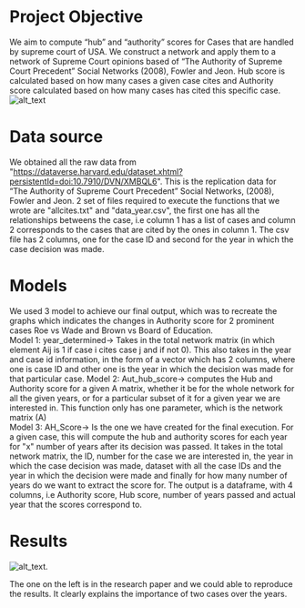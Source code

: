 # Project Objective
We aim to compute “hub” and “authority” scores for Cases that are handled by supreme court of USA. We construct a network and apply them to a network of Supreme Court opinions based of “The Authority of Supreme Court Precedent” Social Networks (2008), Fowler and Jeon. Hub score is calculated based on how many cases a given case cites and Authority score calculated based on how many cases has cited this specific case.
![alt_text](https://github.com/rakesh09111996/Network-analysis_supreme-court-judgements/blob/847ec41e38522602b3b66cab8ada0ad3b6e15c11/hub_authority.PNG)

# Data source
We obtained all the raw data from "https://dataverse.harvard.edu/dataset.xhtml?persistentId=doi:10.7910/DVN/XMBQL6". This is the replication data for  “The Authority of Supreme Court Precedent” Social Networks, (2008), Fowler and Jeon. 2 set of files required to execute the functions that we wrote are "allcites.txt" and "data_year.csv", the first one has all the relationships betweens the case, i.e column 1 has a list of cases and column 2 corresponds to the cases that are cited by the ones in column 1. The csv file has 2 columns, one for the case ID and second for the year in which the case decision was made.

# Models
We used 3 model to achieve our final output, which was to recreate the graphs which indicates the changes in Authority score for 2 prominent cases Roe vs Wade and 
Brown vs Board of Education.                                                                                                                                                                                                                                                                                                                                    
Model 1: year_determined-> Takes in the total network matrix (in which element  Aij is 1 if case i cites case j and if not 0). This also takes in the year and case id information, in the form of a vector which has 2 columns, where one is case ID and other one is the year in which the decision was made for that particular case.
Model 2: Aut_hub_score-> computes the Hub and Authority score for a given A matrix, whether it be for the whole network for all the given years, or for a particular subset of it for a given year we are interested in. This function only has one parameter, which is the network matrix (A)                                    
Model 3: AH_Score-> Is the one we have created for the final execution. For a given case, this will compute the hub and authority scores for each year for "x" number of years after its decision was passed. It takes  in the total network matrix, the ID, number for the case we are interested in, the year in which the case decision was made, dataset  with all the case IDs and the year in which the decision were made and finally for how many number of years do we want to extract the score for. The output is a dataframe, with 4 columns, i.e Authority score, Hub score, number of years passed and actual year that the scores correspond to.

# Results
![alt_text](https://github.com/rakesh09111996/Network-analysis_supreme-court-judgements/blob/4c94b773b6104e8be66f45813a89a7f6c38f5a55/roe_vs_wade.jpg).

The one on the left is in the research paper and we could able to reproduce the results. It clearly explains the importance of two cases over the years.



